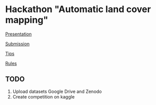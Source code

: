 # Hackathon "Automatic land cover mapping"

[Presentation](https://kadyb.github.io/OGH2023_hack/Presentation.pdf)

[Submission](https://kadyb.github.io/OGH2023_hack/Submission.html)

[Tips](https://kadyb.github.io/OGH2023_hack/Tips)

[Rules](https://kadyb.github.io/OGH2023_hack/Rules)

## TODO

1. Upload datasets Google Drive and Zenodo
2. Create competition on kaggle
